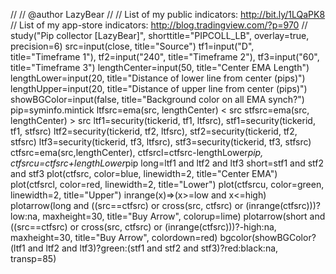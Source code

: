 //
// @author LazyBear 
// 
// List of my public indicators: http://bit.ly/1LQaPK8 
// List of my app-store indicators: http://blog.tradingview.com/?p=970 
//
study("Pip collector [LazyBear]", shorttitle="PIPCOLL_LB", overlay=true, precision=6)
src=input(close, title="Source")
tf1=input("D", title="Timeframe 1"), tf2=input("240", title="Timeframe 2"), tf3=input("60", title="Timeframe 3")
lengthCenter=input(50, title="Center EMA Length")
lengthLower=input(20, title="Distance of lower line from center (pips)")
lengthUpper=input(20, title="Distance of upper line from center (pips)")
showBGColor=input(false, title="Background color on all EMA synch?")
pip=syminfo.mintick 
ltfsrc=ema(src, lengthCenter) < src
stfsrc=ema(src, lengthCenter) > src
ltf1=security(tickerid, tf1, ltfsrc), stf1=security(tickerid, tf1, stfsrc)
ltf2=security(tickerid, tf2, ltfsrc), stf2=security(tickerid, tf2, stfsrc)
ltf3=security(tickerid, tf3, ltfsrc), stf3=security(tickerid, tf3, stfsrc)
ctfsrc=ema(src,lengthCenter), ctfsrcl=ctfsrc-lengthLower*pip, ctfsrcu=ctfsrc+lengthLower*pip
long=ltf1 and ltf2 and ltf3 
short=stf1 and stf2 and stf3 
plot(ctfsrc, color=blue, linewidth=2, title="Center EMA")
plot(ctfsrcl, color=red, linewidth=2, title="Lower")
plot(ctfsrcu, color=green, linewidth=2, title="Upper")
inrange(x)=>(x>=low and x<=high)
plotarrow(long and ((src==ctfsrc) or cross(src, ctfsrc) or (inrange(ctfsrc)))?low:na, maxheight=30, title="Buy Arrow",  colorup=lime)
plotarrow(short and ((src==ctfsrc) or cross(src, ctfsrc) or (inrange(ctfsrc)))?-high:na, maxheight=30, title="Buy Arrow",  colordown=red)
bgcolor(showBGColor?(ltf1 and ltf2 and ltf3)?green:(stf1 and stf2 and stf3)?red:black:na, transp=85)
